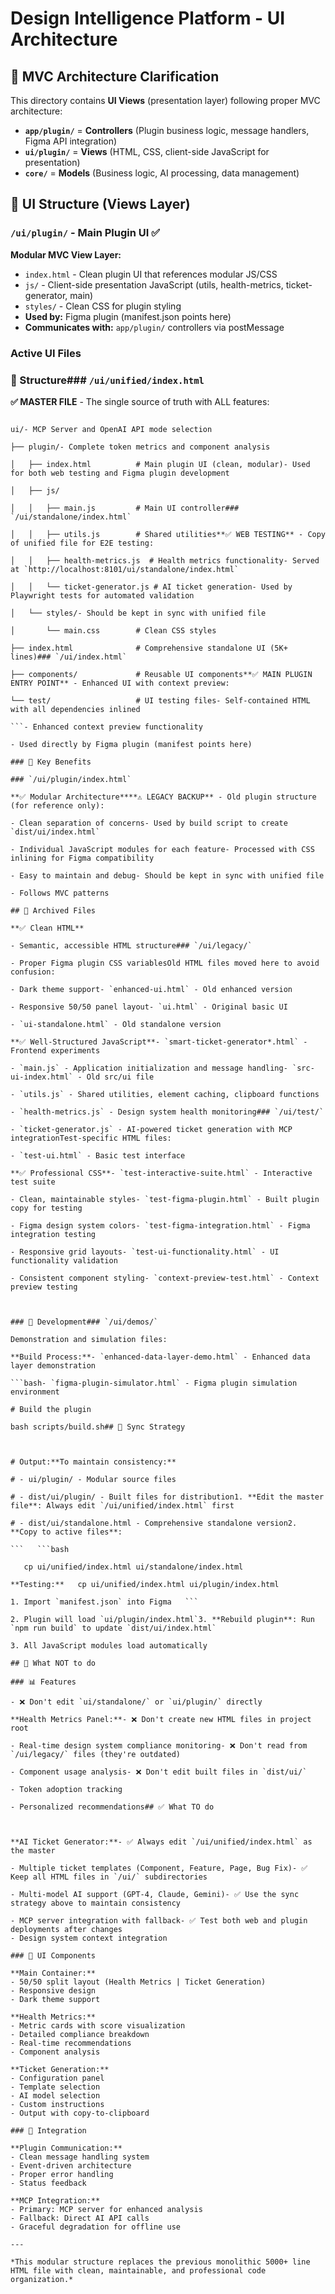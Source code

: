 # Design Intelligence Platform - UI Architecture

## 🎯 MVC Architecture Clarification

This directory contains **UI Views** (presentation layer) following proper MVC architecture:

- **`app/plugin/`** = **Controllers** (Plugin business logic, message handlers, Figma API integration)
- **`ui/plugin/`** = **Views** (HTML, CSS, client-side JavaScript for presentation)
- **`core/`** = **Models** (Business logic, AI processing, data management)

## 📁 UI Structure (Views Layer)

### `/ui/plugin/` - **Main Plugin UI** ✅
**Modular MVC View Layer:**
- `index.html` - Clean plugin UI that references modular JS/CSS
- `js/` - Client-side presentation JavaScript (utils, health-metrics, ticket-generator, main)
- `styles/` - Clean CSS for plugin styling
- **Used by:** Figma plugin (manifest.json points here)
- **Communicates with:** `app/plugin/` controllers via postMessage

### Active UI Files



### 📁 Structure### `/ui/unified/index.html` 

**✅ MASTER FILE** - The single source of truth with ALL features:

```- Both Design Health AND Ticket Generator tabs

ui/- MCP Server and OpenAI API mode selection

├── plugin/- Complete token metrics and component analysis

│   ├── index.html          # Main plugin UI (clean, modular)- Used for both web testing and Figma plugin development

│   ├── js/

│   │   ├── main.js         # Main UI controller### `/ui/standalone/index.html`

│   │   ├── utils.js        # Shared utilities**✅ WEB TESTING** - Copy of unified file for E2E testing:

│   │   ├── health-metrics.js  # Health metrics functionality- Served at `http://localhost:8101/ui/standalone/index.html`

│   │   └── ticket-generator.js # AI ticket generation- Used by Playwright tests for automated validation

│   └── styles/- Should be kept in sync with unified file

│       └── main.css        # Clean CSS styles

├── index.html              # Comprehensive standalone UI (5K+ lines)### `/ui/index.html`

├── components/             # Reusable UI components**✅ MAIN PLUGIN ENTRY POINT** - Enhanced UI with context preview:

└── test/                   # UI testing files- Self-contained HTML with all dependencies inlined

```- Enhanced context preview functionality

- Used directly by Figma plugin (manifest points here)

### 🚀 Key Benefits

### `/ui/plugin/index.html`

**✅ Modular Architecture****⚠️ LEGACY BACKUP** - Old plugin structure (for reference only):

- Clean separation of concerns- Used by build script to create `dist/ui/index.html`

- Individual JavaScript modules for each feature- Processed with CSS inlining for Figma compatibility

- Easy to maintain and debug- Should be kept in sync with unified file

- Follows MVC patterns

## 📁 Archived Files

**✅ Clean HTML**

- Semantic, accessible HTML structure### `/ui/legacy/`

- Proper Figma plugin CSS variablesOld HTML files moved here to avoid confusion:

- Dark theme support- `enhanced-ui.html` - Old enhanced version

- Responsive 50/50 panel layout- `ui.html` - Original basic UI

- `ui-standalone.html` - Old standalone version

**✅ Well-Structured JavaScript**- `smart-ticket-generator*.html` - Frontend experiments

- `main.js` - Application initialization and message handling- `src-ui-index.html` - Old src/ui file

- `utils.js` - Shared utilities, element caching, clipboard functions

- `health-metrics.js` - Design system health monitoring### `/ui/test/`

- `ticket-generator.js` - AI-powered ticket generation with MCP integrationTest-specific HTML files:

- `test-ui.html` - Basic test interface

**✅ Professional CSS**- `test-interactive-suite.html` - Interactive test suite

- Clean, maintainable styles- `test-figma-plugin.html` - Built plugin copy for testing

- Figma design system colors- `test-figma-integration.html` - Figma integration testing

- Responsive grid layouts- `test-ui-functionality.html` - UI functionality validation

- Consistent component styling- `context-preview-test.html` - Context preview testing



### 🔧 Development### `/ui/demos/`

Demonstration and simulation files:

**Build Process:**- `enhanced-data-layer-demo.html` - Enhanced data layer demonstration

```bash- `figma-plugin-simulator.html` - Figma plugin simulation environment

# Build the plugin

bash scripts/build.sh## 🔄 Sync Strategy



# Output:**To maintain consistency:**

# - ui/plugin/ - Modular source files

# - dist/ui/plugin/ - Built files for distribution1. **Edit the master file**: Always edit `/ui/unified/index.html` first

# - dist/ui/standalone.html - Comprehensive standalone version2. **Copy to active files**: 

```   ```bash

   cp ui/unified/index.html ui/standalone/index.html

**Testing:**   cp ui/unified/index.html ui/plugin/index.html

1. Import `manifest.json` into Figma   ```

2. Plugin will load `ui/plugin/index.html`3. **Rebuild plugin**: Run `npm run build` to update `dist/ui/index.html`

3. All JavaScript modules load automatically

## 🚫 What NOT to do

### 📊 Features

- ❌ Don't edit `ui/standalone/` or `ui/plugin/` directly

**Health Metrics Panel:**- ❌ Don't create new HTML files in project root

- Real-time design system compliance monitoring- ❌ Don't read from `/ui/legacy/` files (they're outdated)

- Component usage analysis- ❌ Don't edit built files in `dist/ui/`

- Token adoption tracking

- Personalized recommendations## ✅ What TO do



**AI Ticket Generator:**- ✅ Always edit `/ui/unified/index.html` as the master

- Multiple ticket templates (Component, Feature, Page, Bug Fix)- ✅ Keep all HTML files in `/ui/` subdirectories

- Multi-model AI support (GPT-4, Claude, Gemini)- ✅ Use the sync strategy above to maintain consistency

- MCP server integration with fallback- ✅ Test both web and plugin deployments after changes
- Design system context integration

### 🎨 UI Components

**Main Container:**
- 50/50 split layout (Health Metrics | Ticket Generation)
- Responsive design
- Dark theme support

**Health Metrics:**
- Metric cards with score visualization
- Detailed compliance breakdown
- Real-time recommendations
- Component analysis

**Ticket Generation:**
- Configuration panel
- Template selection
- AI model selection
- Custom instructions
- Output with copy-to-clipboard

### 🔗 Integration

**Plugin Communication:**
- Clean message handling system
- Event-driven architecture
- Proper error handling
- Status feedback

**MCP Integration:**
- Primary: MCP server for enhanced analysis
- Fallback: Direct AI API calls
- Graceful degradation for offline use

---

*This modular structure replaces the previous monolithic 5000+ line HTML file with clean, maintainable, and professional code organization.*